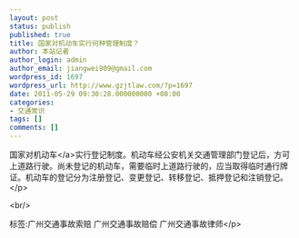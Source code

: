 ```yaml
---
layout: post
status: publish
published: true
title: 国家对机动车实行何种管理制度？
author: 本站记者
author_login: admin
author_email: jiangwei909@gmail.com
wordpress_id: 1697
wordpress_url: http://www.gzjtlaw.com/?p=1697
date: 2011-05-29 09:30:28.000000000 +08:00
categories:
- 交通常识
tags: []
comments: []
---
```

<p>国家对<a>机动车<&#47;a>实行登记制度。机动车经公安机关交通管理部门登记后，方可上道路行驶。尚未登记的机动车，需要临时上道路行驶的，应当取得临时通行牌证。机动车的登记分为注册登记、变更登记、转移登记、抵押登记和注销登记。<br><&#47;p><br&#47;><p>标签:广州交通事故索赔 广州交通事故赔偿 广州交通事故律师<&#47;p>
